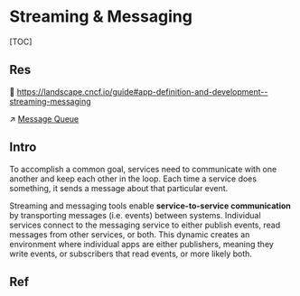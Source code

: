# Streaming & Messaging

[TOC]



## Res
📂 https://landscape.cncf.io/guide#app-definition-and-development--streaming-messaging

↗ [Message Queue](../../../../Web%20Development/🥪%20Middleware/Messaging%20Services/Message%20Queue/Message%20Queue.md)



## Intro
To accomplish a common goal, services need to communicate with one another and keep each other in the loop. Each time a service does something, it sends a message about that particular event.

Streaming and messaging tools enable **service-to-service communication** by transporting messages (i.e. events) between systems. Individual services connect to the messaging service to either publish events, read messages from other services, or both. This dynamic creates an environment where individual apps are either publishers, meaning they write events, or subscribers that read events, or more likely both.



## Ref

